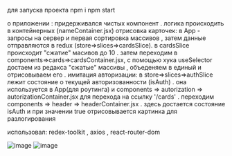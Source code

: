 для запуска проекта
npm i
npm start

о приложении :
придерживался чистых компoнент . логика происходить в контейнерных (nameContainer.jsx)
отрисовка карточек:
в App - запросы на сервер и первая сортировка массивов , затем данные отправляются в redux (store=>slices=>cardsSlice). в cardsSlice происходит "сжатие" масивов до 10 . затем переходим в components=>cards=>cardsContainer.jsx, с помощью хука useSelector достаем из редакса "сжатые" массивы , объеденяем в единый и отрисовываем его .
имитация авторизации:
в store=>slices=>authSlicе лежит состояние о текущей авторизованности (isAuth) . она используется в App(для роутинга) и components => autorization => autorizationContainer.jsx для перехода на ссылку '/cards' . переходим components => header => headerContainer.jsx . здесь достается состояние isAuth и при значении true отрисовывается картинка для разлогирования


использовал: redex-toolkit , axios , react-router-dom

![image](https://user-images.githubusercontent.com/97777490/188552792-e8cf1f15-5259-4abd-ae1e-d9dab0b328cc.png)
![image](https://user-images.githubusercontent.com/97777490/188552854-cbcfb44f-d956-40b2-a21e-74dc62bbe34b.png)


